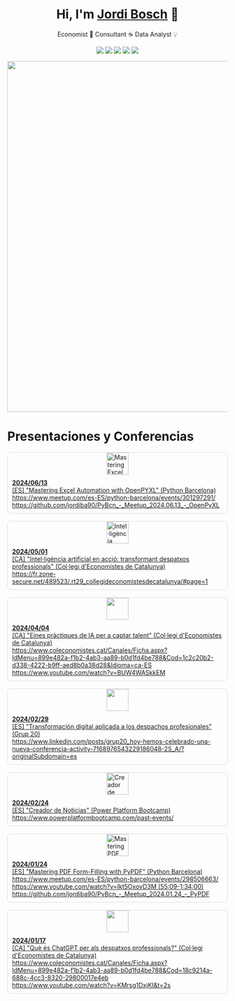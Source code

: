 <div align="center">
<h1 align="center">Hi, I'm <a href="https://testing.cat">Jordi Bosch</a> 👋</h1>
</div>

<div align="center">
<p>Economist 📝 Consultant ☕ Data Analyst 💡</div></p>
</div>

<div align="center">
<p>
<a href="https://learn.microsoft.com/es-es/users/jordiba90/"><img src="https://img.shields.io/badge/Microsoft-666666?style=for-the-badge&logo=microsoft&logoColor=white"></a>
<a href="https://www.sololearn.com/profile/418068"><img src="https://img.shields.io/badge/-Sololearn-3a464b?style=for-the-badge&logo=Sololearn&logoColor=white"></a>
<a href="https://platzi.com/p/jordiba90/"><img src="https://img.shields.io/badge/Platzi-98CA3F?style=for-the-badge&logo=platzi&logoColor=white"></a>
<a href="https://www.datacamp.com/portfolio/jordiba90"><img src="https://img.shields.io/badge/Datacamp-05192D?style=for-the-badge&logo=datacamp&logoColor=65FF8F"></a>
<a href="https://www.duolingo.com/profile/jordiba90"><img src="https://img.shields.io/badge/Duolingo-58CC02?style=for-the-badge&logo=Duolingo&logoColor=white"></a>
</p>
</div>

<div align="center">
<img src="https://github-profile-trophy.vercel.app/?username=jordiba90&theme=algolia&include_all_commits=true&count_private=false" width=800px></img></p>
</div>

# Presentaciones y Conferencias



<div style="min-width: 300px; border: 1px solid #ddd; border-radius: 8px; overflow: hidden;">
    <a href="https://www.meetup.com/es-ES/python-barcelona/events/301297291/">
        <img src="https://github.com/favicon.ico" alt="Mastering Excel Automation with OpenPYXL" width="50" height="50" style="display: block; margin: auto;">
        <div style="padding: 10px;">
            <b>2024/06/13</b><br>
            [ES] "Mastering Excel Automation with OpenPYXL" (Python Barcelona)<br>
            <a href="url">https://www.meetup.com/es-ES/python-barcelona/events/301297291/</a><br>
            <a href="url">https://github.com/jordiba90/PyBcn_-_Meetup_2024.06.13_-_OpenPyXL</a>
        </div>
    </a>
</div><br>

<div style="min-width: 300px; border: 1px solid #ddd; border-radius: 8px; overflow: hidden;">
    <a href="https://fr.zone-secure.net/489523/.rt29_collegideconomistesdecatalunya/#page=1">
        <img src="https://pbs.twimg.com/profile_images/737912641650360320/HdMtbREC_400x400.jpg" alt="Intel·ligència artificial en acció: transformant despatxos professionals" width="50" height="50" style="display: block; margin: auto;">
        <div style="padding: 10px;">
            <b>2024/05/01</b><br>
            [CA] "Intel·ligència artificial en acció: transformant despatxos professionals" (Col·legi d'Economistes de Catalunya)<br>
            <a href="url">https://fr.zone-secure.net/489523/.rt29_collegideconomistesdecatalunya/#page=1</a><br>
        </div>
    </a>
</div><br>

<div style="min-width: 300px; border: 1px solid #ddd; border-radius: 8px; overflow: hidden;">
    <a href="https://www.coleconomistes.cat/Canales/Ficha.aspx?IdMenu=899e482a-f1b2-4ab3-aa89-b0d1fd4be788&Cod=1c2c20b2-d338-4222-b9ff-aed8b0a38d28&Idioma=ca-ES">
        <img src="https://pbs.twimg.com/profile_images/737912641650360320/HdMtbREC_400x400.jpg" width="50" height="50" style="display: block; margin: auto;">
        <div style="padding: 10px;">
            <b>2024/04/04</b><br>
            [CA] "Eines pràctiques de IA per a captar talent" (Col·legi d'Economistes de Catalunya)<br>
            <a href="url">https://www.coleconomistes.cat/Canales/Ficha.aspx?IdMenu=899e482a-f1b2-4ab3-aa89-b0d1fd4be788&Cod=1c2c20b2-d338-4222-b9ff-aed8b0a38d28&Idioma=ca-ES</a><br>
            <a href="url">https://www.youtube.com/watch?v=BUW4WASkkEM</a><br>
        </div>
    </a>
</div><br>

<div style="min-width: 300px; border: 1px solid #ddd; border-radius: 8px; overflow: hidden;">
    <a href="https://www.linkedin.com/posts/grup20_hoy-hemos-celebrado-una-nueva-conferencia-activity-7168976543229186048-2S_A/?originalSubdomain=es">
        <img src="https://encrypted-tbn0.gstatic.com/images?q=tbn:ANd9GcSiEjwvy0K4h3A80OQ0oFoEtOaM_n-l0nVbJQ&s" width="50" height="50" style="display: block; margin: auto;">
        <div style="padding: 10px;">
            <b>2024/02/29</b><br>
            [ES] "Transformación digital aplicada a los despachos profesionales" (Grup 20)<br>
            <a href="url">https://www.linkedin.com/posts/grup20_hoy-hemos-celebrado-una-nueva-conferencia-activity-7168976543229186048-2S_A/?originalSubdomain=es</a><br>
        </div>
    </a>
</div><br>

<div style="min-width: 300px; border: 1px solid #ddd; border-radius: 8px; overflow: hidden;">
    <a href="https://www.powerplatformbootcamp.com/past-events/">
        <img src="https://www.powerplatformbootcamp.com/favicon.ico" alt="Creador de Noticias" width="50" height="50" style="display: block; margin: auto;">
        <div style="padding: 10px;">
            <b>2024/02/24</b><br>
            [ES] "Creador de Noticias" (Power Platform Bootcamp)<br>
            <a href="url">https://www.powerplatformbootcamp.com/past-events/</a><br>
        </div>
    </a>
</div><br>

<div style="min-width: 300px; border: 1px solid #ddd; border-radius: 8px; overflow: hidden;">
    <a href="https://www.meetup.com/es-ES/python-barcelona/events/298506663/">
        <img src="https://github.com/favicon.ico" alt="Mastering PDF Form-Filling with PyPDF" width="50" height="50" style="display: block; margin: auto;">
        <div style="padding: 10px;">
            <b>2024/01/24</b><br>
            [ES] "Mastering PDF Form-Filling with PyPDF" (Python Barcelona)<br>
            <a href="url">https://www.meetup.com/es-ES/python-barcelona/events/298506663/</a><br>
            <a href="url">https://www.youtube.com/watch?v=Ikt5OxovD3M (55:09-1:34:00)</a><br>
            <a href="url">https://github.com/jordiba90/PyBcn_-_Meetup_2024.01.24_-_PyPDF</a><br>
        </div>
    </a>
</div><br>

<div style="min-width: 300px; border: 1px solid #ddd; border-radius: 8px; overflow: hidden;">
    <a href="https://www.coleconomistes.cat/Canales/Ficha.aspx?IdMenu=899e482a-f1b2-4ab3-aa89-b0d1fd4be788&Cod=18c9214a-688c-4cc3-8320-29800017e4eb">
        <img src="https://pbs.twimg.com/profile_images/737912641650360320/HdMtbREC_400x400.jpg" width="50" height="50" style="display: block; margin: auto;">
        <div style="padding: 10px;">
            <b>2024/01/17</b><br>
            [CA] "Què és ChatGPT per als despatxos professionals?" (Col·legi d'Economistes de Catalunya)<br>
            <a href="url">https://www.coleconomistes.cat/Canales/Ficha.aspx?IdMenu=899e482a-f1b2-4ab3-aa89-b0d1fd4be788&Cod=18c9214a-688c-4cc3-8320-29800017e4eb</a><br>
            <a href="url">https://www.youtube.com/watch?v=KMrsg1DxjKI&t=2s</a><br>
        </div>
    </a>
</div><br>



